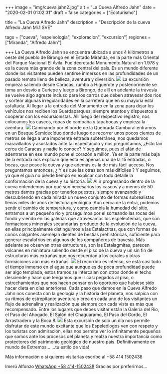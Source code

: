 +++
image = "img/cueva.jahn2.jpg" 
alt = "La Cueva Alfredo Jahn" 
date = "2020-02-01 01:02:31"
draft = false 
categories = ["Ecoturismo"]

title = "La Cueva Alfredo Jahn" 
description = "Descripción de la cueva Alfredo Jahn Mi.1 SVE" 

tags = ["cueva", "espeleologia", "exploracion", "excursion"]
regiones = ["Miranda", "Alfredo Jahn"] 

+++
La Cueva Alfredo Jahn se encuentra ubicada a unos 4 kilómetros a oeste del pueblo de Birongo en el Estado Miranda, en la parte más Oriental del Parque Nacional El Ávila. Fue decretada Monumento Natural en 1.978 y es la cueva más grande de la zona central del paí­s. Es un mundo diferente donde los visitantes pueden sentirse inmersos en las profundidades de un pasado remoto lleno de belleza, aventura y diversión.
![](/img/cueva4.jpg)
La excursión empieza saliendo desde Caracas, rumbo a Higuerote y posteriormente se toma un desví­o a Curiepe y luego a Birongo, de allí­ en adelante la travesí­a se vuelve algo agreste incluso para los carros que deben atravesar dos rí­os y sortear algunas irregularidades en la carretera que en su mayorí­a está asfaltada. Al llegar a la entrada del Monumento en la zona para dejar los vehí­culos nos reciben los Guardaparques, siempre atentos y dispuestos a cooperar con los excursionistas. Allí­ luego del respectivo registro, nos colocamos los cascos, ropas de campaña y tapabocas y empieza la aventura.
![](/img/cueva6.jpg)
Caminando por el borde de la Quebrada Cambural entramos en un Bosque Semidecí­duo donde luego de recorrer unos pocos cientos de metros se llega a una imponente entrada subterránea, nos quedamos maravillados y asustados ante tal espectáculo y nos preguntamos, ¿Esto tan cerca de Caracas y nadie lo conoce? Y seguimos, pues el afán de adentrarse en ese mundo pone el corazón a millón. Ya en la parte más baja de la entrada nos explican que esta es apenas una de la 15 entradas, o bocas, que posee la cueva y que además es la de más fácil acceso. Nos preguntamos entonces, ¿ Y es que las otras son más difí­ciles ? Y seguimos, ya que el guí­a no pierde tiempo en explicar con todo detalle la conformación de la cueva y su historia.
![](/img/cueva5.jpg)
Al ir progresando dentro de la cueva entendemos por qué son necesarios los cascos y a menos de 50 metros damos gracias por tenerlos puestos, siempre avanzando y descubriendo en cada mirada un nuevo conjunto de formas subrealistas llenas miles de años de historia geológica. Aún cerca de la entra, podemos sentir el cambio de temperatura, y como cambia la humedad del sitio, entramos a un pequeño rí­o y proseguimos por el sorteando las rocas del fondo y viendo en las galerí­as que atravesamos los espeleotemas, que son formaciones minerales secundarias producto de la evolución de la cueva, en ellas principalmente distinguimos a las Estalactitas, que con formas de conos colgantes asemejan dientes de bestias prehistóricas, suficiente para generar escalofrí­os en algunos de los compañeros de travesí­a. Más adelante se observan otras estructuras, son las Estalagmitas, parecen volcanes en miniatura saliendo desde el piso de la cueva y un sin fin de estructuras más extrañas que nos recuerdan a los corales y otras formaciones aún más extrañas.
![](/img/cueva13.jpg)
El recorrido es intenso, se está casi todo el tiempo inmerso en el agua que aunque es de poca profundidad puede ser algo templada, estos tramos se intercalan con otros donde el techo desciende y hace que tengamos que ir casi pegados al piso, o estrechamientos que nos hacen pensar en lo oportuno que hubiese sido hacer dieta en dí­as anteriores. Cada paso que damos en la Cueva Alfredo Jahn nos conecta con la geologí­a y la historia del planeta, nos salpica con su ritmos de estrepitante aventura y crea en cada uno de los visitantes un flujo de adrenalina y realización que siempre con cada vista es más que recompensado. Entre los lugares que debes visitar están la Galerí­a del Rí­o, el Paso del Ahogado, El Salón del Chaguaramo, El Paso del Gordo, El Arrastradero y la Boca 8.
![](/img/cueva11.jpg)
Esta excursión de solo un dí­a nos permite disfrutar de este mundo excitante que los Espeleólogos ven con respeto y los turistas con admiración, ellas nos permite ver lo infinitamente pequeños que somos ante los procesos del planeta y realza nuestra importancia como protectores del patrimonio geológico de nuestro paí­s. Definitivamente en mundo de Extremos... ...tu estilo de vida!

Más información o si quieres visitarlas escribe al +58 414 1502438

Imerú Alfonzo [WhatsApp +58 414-1502438](https://wa.me/584141502438)
Gracias por preferirnos...
